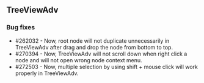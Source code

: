 ## TreeViewAdv

### Bug fixes

* \#262032 - Now, root node will not duplicate unnecessarily in TreeViewAdv after drag and drop the node from bottom to top.
* \#270394 - Now, TreeViewAdv will not scroll down when right click a node and will not open wrong node context menu.
* \#272503 - Now, multiple selection by using shift + mouse click will work properly in TreeViewAdv.


